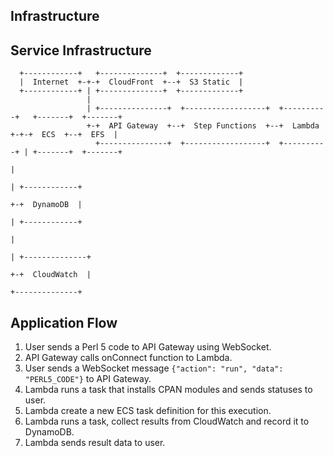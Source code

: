 ## Infrastructure

## Service Infrastructure

```
  +------------+   +--------------+  +-------------+
  |  Internet  +-+-+  CloudFront  +--+  S3 Static  |
  +------------+ | +--------------+  +-------------+
                 |
                 | +---------------+  +------------------+  +----------+   +-------+  +-------+
                 +-+  API Gateway  +--+  Step Functions  +--+  Lambda  +-+-+  ECS  +--+  EFS  |
                   +---------------+  +------------------+  +----------+ | +-------+  +-------+
                                                                         |
                                                                         | +------------+
                                                                         +-+  DynamoDB  |
                                                                         | +------------+
                                                                         |
                                                                         | +--------------+
                                                                         +-+  CloudWatch  |
                                                                           +--------------+
```

## Application Flow

1. User sends a Perl 5 code to API Gateway using WebSocket.
1. API Gateway calls onConnect function to Lambda.
1. User sends a WebSocket message `{"action": "run", "data": "PERL5_CODE"}` to API Gateway.
1. Lambda runs a task that installs CPAN modules and sends statuses to user.
1. Lambda create a new ECS task definition for this execution.
1. Lambda runs a task, collect results from CloudWatch and record it to DynamoDB.
1. Lambda sends result data to user.
